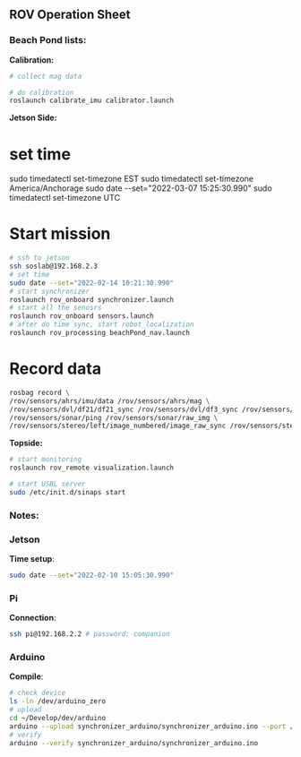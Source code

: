 ## ROV Operation Sheet

### Beach Pond lists:


**Calibration:**
```sh
# collect mag data

# do calibration
roslaunch calibrate_imu calibrator.launch
```


**Jetson Side:**
# set time
sudo timedatectl set-timezone EST
sudo timedatectl set-timezone America/Anchorage 
sudo date --set="2022-03-07 15:25:30.990"
sudo timedatectl set-timezone UTC

# Start mission
```sh
# ssh to jetson
ssh soslab@192.168.2.3
# set time
sudo date --set="2022-02-14 10:21:30.990"
# start synchronizer 
roslaunch rov_onboard synchronizer.launch
# start all the senosrs
roslaunch rov_onboard sensors.launch
# after do time sync, start robot_localization
roslaunch rov_processing beachPond_nav.launch
```
# Record data
```sh
rosbag record \
/rov/sensors/ahrs/imu/data /rov/sensors/ahrs/mag \
/rov/sensors/dvl/df21/df21_sync /rov/sensors/dvl/df3_sync /rov/sensors/dvl/dvl/dvl_sync /rov/sensors/dvl/pointcloud/ pointcloud_sync /rov/sensors/dvl/velocity/velocity_sync /rov/sensors/dvl/depth/depth_sync \
/rov/sensors/sonar/ping /rov/sensors/sonar/raw_img \
/rov/sensors/stereo/left/image_numbered/image_raw_sync /rov/sensors/stereo/right/image_numbered/image_raw_sync
```

**Topside:**
```sh
# start monitoring
roslaunch rov_remote visualization.launch
```
```sh
# start USBL server
sudo /etc/init.d/sinaps start
```



### Notes:

### Jetson

**Time setup**:
```sh
sudo date --set="2022-02-10 15:05:30.990"
```


### Pi

**Connection**:
```sh
ssh pi@192.168.2.2 # password: companion
```

### Arduino

**Compile**:
```sh
# check device
ls -ln /dev/arduino_zero
# upload
cd ~/Develop/dev/arduino
arduino --upload synchronizer_arduino/synchronizer_arduino.ino --port /dev/ttyACM1
# verify 
arduino --verify synchronizer_arduino/synchronizer_arduino.ino
```


